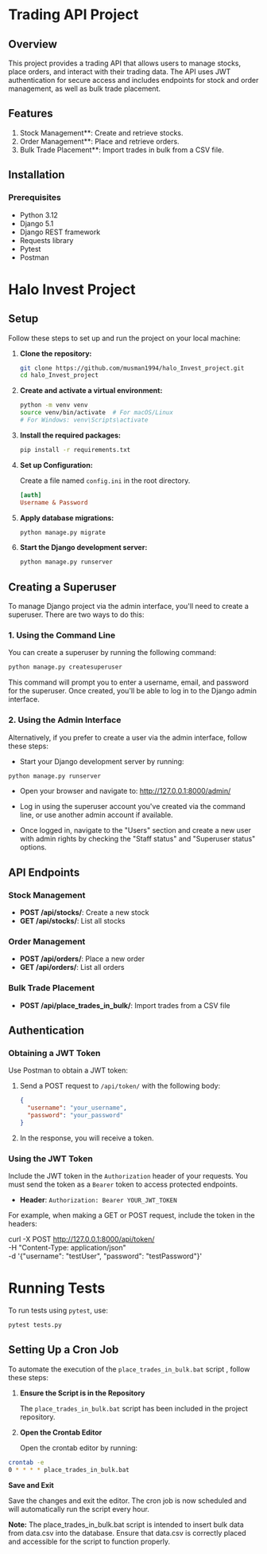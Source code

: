 # Trading API Project

## Overview

This project provides a trading API that allows users to manage stocks, place orders, and interact with their trading data. The API uses JWT authentication for secure access and includes endpoints for stock and order management, as well as bulk trade placement.

## Features

1. Stock Management**: Create and retrieve stocks.
2. Order Management**: Place and retrieve orders.
3. Bulk Trade Placement**: Import trades in bulk from a CSV file.

## Installation

### Prerequisites

- Python 3.12
- Django 5.1
- Django REST framework
- Requests library
- Pytest
- Postman

# Halo Invest Project

## Setup

Follow these steps to set up and run the project on your local machine:

1. **Clone the repository:**

    ```bash
    git clone https://github.com/musman1994/halo_Invest_project.git
    cd halo_Invest_project
    ```

2. **Create and activate a virtual environment:**

    ```bash
    python -m venv venv
    source venv/bin/activate  # For macOS/Linux
    # For Windows: venv\Scripts\activate
    ```

3. **Install the required packages:**

    ```bash
    pip install -r requirements.txt
    ```

4. **Set up Configuration:**

    Create a file named `config.ini` in the root directory.

    ```ini
    [auth]
    Username & Password
    ```

5. **Apply database migrations:**

    ```bash
    python manage.py migrate
    ```

6. **Start the Django development server:**

    ```bash
    python manage.py runserver
    ```
   
## Creating a Superuser

To manage Django project via the admin interface, you'll need to create a superuser. There are two ways to do this:

### 1. Using the Command Line

You can create a superuser by running the following command:

```bash
python manage.py createsuperuser
```

This command will prompt you to enter a username, email, and password for the superuser. Once created, you'll be able to log in to the Django admin interface.

### 2. Using the Admin Interface

Alternatively, if you prefer to create a user via the admin interface, follow these steps:
- Start your Django development server by running:
```bash
python manage.py runserver
```
- Open your browser and navigate to: http://127.0.0.1:8000/admin/

- Log in using the superuser account you've created via the command line, or use another admin account if available.

- Once logged in, navigate to the "Users" section and create a new user with admin rights by checking the "Staff status" and "Superuser status" options.

## API Endpoints

### Stock Management

- **POST /api/stocks/**: Create a new stock
- **GET /api/stocks/**: List all stocks

### Order Management

- **POST /api/orders/**: Place a new order
- **GET /api/orders/**: List all orders

### Bulk Trade Placement

- **POST /api/place_trades_in_bulk/**: Import trades from a CSV file

## Authentication

### Obtaining a JWT Token

Use Postman to obtain a JWT token:

1. Send a POST request to `/api/token/` with the following body:

    ```json
    {
      "username": "your_username",
      "password": "your_password"
    }
    ```

2. In the response, you will receive a token.

### Using the JWT Token

Include the JWT token in the `Authorization` header of your requests. You must send the token as a `Bearer` token to access protected endpoints. 

- **Header**: `Authorization: Bearer YOUR_JWT_TOKEN`

For example, when making a GET or POST request, include the token in the headers:

curl -X POST http://127.0.0.1:8000/api/token/ \
     -H "Content-Type: application/json" \
     -d '{"username": "testUser", "password": "testPassword"}'




# Running Tests

To run tests using `pytest`, use:

```bash
pytest tests.py
```

## Setting Up a Cron Job

To automate the execution of the `place_trades_in_bulk.bat` script , follow these steps:

1. **Ensure the Script is in the Repository**

   The `place_trades_in_bulk.bat` script has been included in the project repository.

2. **Open the Crontab Editor**

   Open the crontab editor by running:

```bash
crontab -e
0 * * * * place_trades_in_bulk.bat
```
   
**Save and Exit**

Save the changes and exit the editor. The cron job is now scheduled and will automatically run the script every hour.

**Note:** The place_trades_in_bulk.bat script is intended to insert bulk data from data.csv into the database. Ensure that data.csv is correctly placed and accessible for the script to function properly.  



